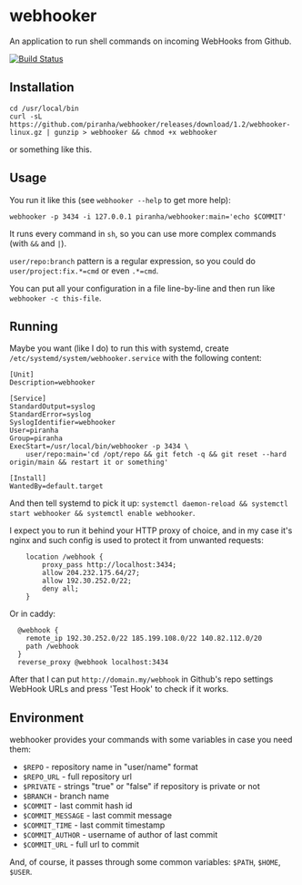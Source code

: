 # webhooker

An application to run shell commands on incoming WebHooks from Github.

[![Build Status](https://travis-ci.org/piranha/webhooker.png)](https://travis-ci.org/piranha/webhooker)

## Installation

```
cd /usr/local/bin
curl -sL https://github.com/piranha/webhooker/releases/download/1.2/webhooker-linux.gz | gunzip > webhooker && chmod +x webhooker
```

or something like this.

## Usage

You run it like this (see `webhooker --help` to get more help):

```
webhooker -p 3434 -i 127.0.0.1 piranha/webhooker:main='echo $COMMIT'
```

It runs every command in `sh`, so you can use more complex commands (with `&&`
and `|`).

`user/repo:branch` pattern is a regular expression, so you could do
`user/project:fix.*=cmd` or even `.*=cmd`.

You can put all your configuration in a file line-by-line and then run like
`webhooker -c this-file`.

## Running

Maybe you want (like I do) to run this with systemd, create
`/etc/systemd/system/webhooker.service` with the following content:

```
[Unit]
Description=webhooker

[Service]
StandardOutput=syslog
StandardError=syslog
SyslogIdentifier=webhooker
User=piranha
Group=piranha
ExecStart=/usr/local/bin/webhooker -p 3434 \
    user/repo:main='cd /opt/repo && git fetch -q && git reset --hard origin/main && restart it or something'

[Install]
WantedBy=default.target
```

And then tell systemd to pick it up: `systemctl daemon-reload && systemctl start
webhooker && systemctl enable webhooker`.

I expect you to run it behind your HTTP proxy of choice, and in my case it's
nginx and such config is used to protect it from unwanted requests:

```
    location /webhook {
        proxy_pass http://localhost:3434;
        allow 204.232.175.64/27;
        allow 192.30.252.0/22;
        deny all;
    }
```

Or in caddy:

```
  @webhook {
    remote_ip 192.30.252.0/22 185.199.108.0/22 140.82.112.0/20
    path /webhook
  }
  reverse_proxy @webhook localhost:3434
```

After that I can put `http://domain.my/webhook` in Github's repo settings
WebHook URLs and press 'Test Hook' to check if it works.

## Environment

webhooker provides your commands with some variables in case you need them:

- `$REPO` - repository name in "user/name" format
- `$REPO_URL` - full repository url
- `$PRIVATE` - strings "true" or "false" if repository is private or not
- `$BRANCH` - branch name
- `$COMMIT` - last commit hash id
- `$COMMIT_MESSAGE` - last commit message
- `$COMMIT_TIME` - last commit timestamp
- `$COMMIT_AUTHOR` - username of author of last commit
- `$COMMIT_URL` - full url to commit

And, of course, it passes through some common variables: `$PATH`, `$HOME`,
`$USER`.

